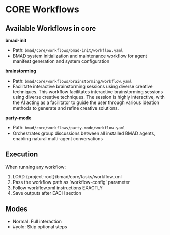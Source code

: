# CORE Workflows

## Available Workflows in core

**bmad-init**
- Path: `bmad/core/workflows/bmad-init/workflow.yaml`
- BMAD system initialization and maintenance workflow for agent manifest generation and system configuration

**brainstorming**
- Path: `bmad/core/workflows/brainstorming/workflow.yaml`
- Facilitate interactive brainstorming sessions using diverse creative techniques. This workflow facilitates interactive brainstorming sessions using diverse creative techniques. The session is highly interactive, with the AI acting as a facilitator to guide the user through various ideation methods to generate and refine creative solutions.

**party-mode**
- Path: `bmad/core/workflows/party-mode/workflow.yaml`
- Orchestrates group discussions between all installed BMAD agents, enabling natural multi-agent conversations


## Execution

When running any workflow:
1. LOAD {project-root}/bmad/core/tasks/workflow.xml
2. Pass the workflow path as 'workflow-config' parameter
3. Follow workflow.xml instructions EXACTLY
4. Save outputs after EACH section

## Modes
- Normal: Full interaction
- #yolo: Skip optional steps

